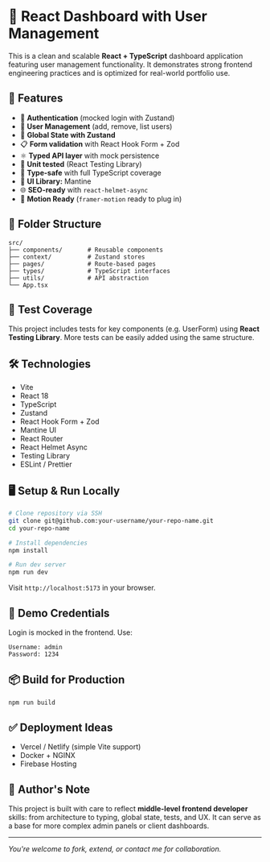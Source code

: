# 🧩 React Dashboard with User Management

This is a clean and scalable **React + TypeScript** dashboard application featuring user management functionality. It demonstrates strong frontend engineering practices and is optimized for real-world portfolio use.

## 🚀 Features

- 🔐 **Authentication** (mocked login with Zustand)
- 👥 **User Management** (add, remove, list users)
- 🧠 **Global State with Zustand**
- 📋 **Form validation** with React Hook Form + Zod
- ⚛️ **Typed API layer** with mock persistence
- 🎯 **Unit tested** (React Testing Library)
- 🧪 **Type-safe** with full TypeScript coverage
- 🎨 **UI Library:** Mantine
- 🌐 **SEO-ready** with `react-helmet-async`
- 💫 **Motion Ready** (`framer-motion` ready to plug in)

## 📂 Folder Structure

```
src/
├── components/       # Reusable components
├── context/          # Zustand stores
├── pages/            # Route-based pages
├── types/            # TypeScript interfaces
├── utils/            # API abstraction
└── App.tsx
```

## 🧪 Test Coverage

This project includes tests for key components (e.g. UserForm) using **React Testing Library**. More tests can be easily added using the same structure.

## 🛠️ Technologies

- Vite
- React 18
- TypeScript
- Zustand
- React Hook Form + Zod
- Mantine UI
- React Router
- React Helmet Async
- Testing Library
- ESLint / Prettier

## 🖥️ Setup & Run Locally

```bash
# Clone repository via SSH
git clone git@github.com:your-username/your-repo-name.git
cd your-repo-name

# Install dependencies
npm install

# Run dev server
npm run dev
```

Visit `http://localhost:5173` in your browser.

## 🔑 Demo Credentials

Login is mocked in the frontend. Use:

```
Username: admin
Password: 1234
```

## 📦 Build for Production

```bash
npm run build
```

## ✅ Deployment Ideas

- Vercel / Netlify (simple Vite support)
- Docker + NGINX
- Firebase Hosting

## 🧠 Author's Note

This project is built with care to reflect **middle-level frontend developer** skills: from architecture to typing, global state, tests, and UX. It can serve as a base for more complex admin panels or client dashboards.

---

_You're welcome to fork, extend, or contact me for collaboration._